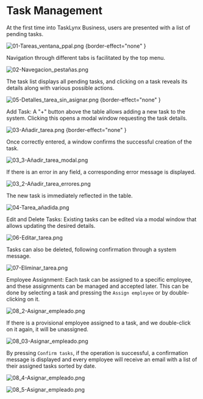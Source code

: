 # Task Management

At the first time into TaskLynx Business, users are presented with a list of pending tasks.

![01-Tareas_ventana_ppal.png](01-Tareas_ventana_ppal.png) {border-effect="none" }

Navigation through different tabs is facilitated by the top menu.

![02-Navegacion_pestañas.png](02-Navegacion_pestañas.png)

The task list displays all pending tasks, and clicking on a task reveals its
details along with various possible actions.

![05-Detalles_tarea_sin_asignar.png](05-Detalles_tarea_sin_asignar.png) {border-effect="none" }

Add Task: A "+" button above the table allows adding a new task to the system.
Clicking this opens a modal window requesting the task details.

![03-Añadir_tarea.png](03-Añadir_tarea.png) {border-effect="none" }

Once correctly entered, a window confirms the successful creation of the task.

![03_3-Añadir_tarea_modal.png](03_3-Añadir_tarea_modal.png)

If there is an error in any field, a corresponding error message is displayed.

![03_2-Añadir_tarea_errores.png](03_2-Añadir_tarea_errores.png)

The new task is immediately reflected in the table.

![04-Tarea_añadida.png](04-Tarea_añadida.png)

Edit and Delete Tasks: Existing tasks can be edited via a modal window that allows
updating the desired details.

![06-Editar_tarea.png](06-Editar_tarea.png)

Tasks can also be deleted, following confirmation through a system message.

![07-Eliminar_tarea.png](07-Eliminar_tarea.png)

Employee Assignment: Each task can be assigned to a specific employee, and these
assignments can be managed and accepted later. This can be done by selecting a task
and pressing the `Assign employee` or by double-clicking on it.

![08_2-Asignar_empleado.png](08_2-Asignar_empleado.png)

If there is a provisional
employee assigned to a task, and we double-click on it again, it will be unassigned.

![08_03-Asignar_empleado.png](08_3-Asignar_empleado.png)


By pressing `Confirm tasks`, if the operation is successful, a confirmation message
is displayed and every employee will receive an email with a list of their assigned
tasks sorted by date.

![08_4-Asignar_empleado.png](08_4-Asignar_empleado.png)

![08_5-Asignar_empleado.png](08_5-Asignar_empleado.png)
